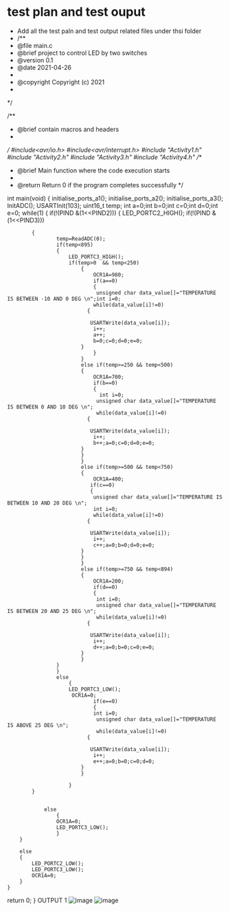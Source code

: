 # test plan and test ouput

* Add all the test paln and test output related files under thsi folder
* /**
 * @file main.c
 * @brief project to control LED by two switches
 * @version 0.1
 * @date 2021-04-26
 * 
 * @copyright Copyright (c) 2021
 * 
 */


 /**
  * @brief contain macros and headers
  * 
  */
#include<avr/io.h>
#include<avr/interrupt.h>
#include "Activity1.h"
#include "Activity2.h"
#include "Activity3.h"
#include "Activity4.h"
/**
 * @brief Main function where the code execution starts
 * 
 * @return  Return 0 if the program completes successfully
 */

int main(void)
{
    initialise_ports_a1();
    initialise_ports_a2();
    initialise_ports_a3();
    InitADC();
    USARTInit(103);
    uint16_t temp;
    int a=0;int b=0;int c=0;int d=0;int e=0;
    while(1)
    {
        if(!(PIND &(1<<PIND2)))
        {
            LED_PORTC2_HIGH();
            if(!(PIND &(1<<PIND3)))

            {
                    temp=ReadADC(0);
                    if(temp<895)
                    {
                        LED_PORTC3_HIGH();
                        if(temp>0  && temp<250)
                            {
                                OCR1A=980;
                                if(a==0)
                                {
                                 unsigned char data_value[]="TEMPERATURE IS BETWEEN -10 AND 0 DEG \n";int i=0;
                                while(data_value[i]!=0)
                              {

                               USARTWrite(data_value[i]);
                                i++;
                                a++;
                                b=0;c=0;d=0;e=0;
                            }
                                }
                            }
                            else if(temp>=250 && temp<500)
                            {
                                OCR1A=700;
                                if(b==0)
                                {
                                  int i=0;
                                 unsigned char data_value[]="TEMPERATURE IS BETWEEN 0 AND 10 DEG \n";   
                                 while(data_value[i]!=0)
                              {

                               USARTWrite(data_value[i]);
                                i++;
                                b++;a=0;c=0;d=0;e=0;
                            }
                            }
                            }
                            else if(temp>=500 && temp<750)
                            {
                                OCR1A=400;
                               if(c==0)
                               {
                                unsigned char data_value[]="TEMPERATURE IS BETWEEN 10 AND 20 DEG \n"; 
                                int i=0;   
                                while(data_value[i]!=0)
                              {

                               USARTWrite(data_value[i]);
                                i++;
                                c++;a=0;b=0;d=0;e=0;
                            }
                            }
                            }
                            else if(temp>=750 && temp<894)
                            {
                                OCR1A=200;
                                if(d==0)
                                {
                                 int i=0;
                                 unsigned char data_value[]="TEMPERATURE IS BETWEEN 20 AND 25 DEG \n";
                                 while(data_value[i]!=0)
                              {

                               USARTWrite(data_value[i]);
                                i++;
                                d++;a=0;b=0;c=0;e=0;
                            }
                            }
                    }
                    }
                    else
                        {
                        LED_PORTC3_LOW();
                         OCR1A=0;
                                if(e==0)
                                {
                                int i=0;
                                 unsigned char data_value[]="TEMPERATURE IS ABOVE 25 DEG \n";
                                 while(data_value[i]!=0)
                              {

                               USARTWrite(data_value[i]);
                                i++;
                                e++;a=0;b=0;c=0;d=0;
                            }
                            }

                        }
            }


                else
                    {
                    OCR1A=0;
                    LED_PORTC3_LOW();
                    }
        }

        else
        {
            LED_PORTC2_LOW();
            LED_PORTC3_LOW();
            OCR1A=0;
        }
    }


 return 0;
 }
 OUTPUT 1
 ![image](https://user-images.githubusercontent.com/89759853/133657264-ce9d6c34-9f13-45e0-bde3-05ed623df126.png)
![image](https://user-images.githubusercontent.com/89759853/133657296-77db1e0d-3dec-4e1e-ab0d-f1bce37772d1.png)
